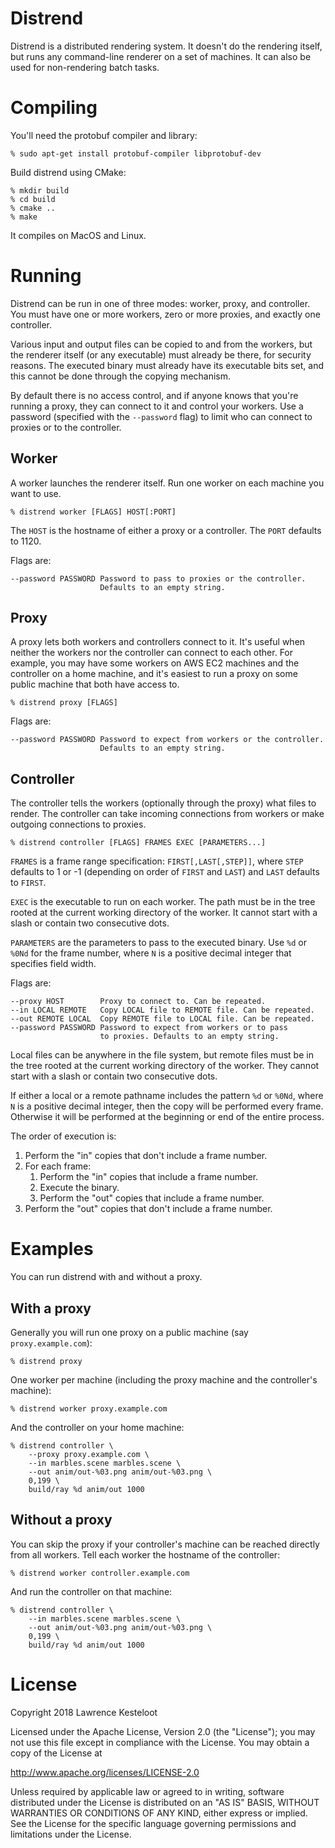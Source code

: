 # Distrend

Distrend is a distributed rendering system. It doesn't do the rendering itself,
but runs any command-line renderer on a set of machines. It can also be used
for non-rendering batch tasks.

# Compiling

You'll need the protobuf compiler and library:

    % sudo apt-get install protobuf-compiler libprotobuf-dev

Build distrend using CMake:

    % mkdir build
    % cd build
    % cmake ..
    % make

It compiles on MacOS and Linux.

# Running

Distrend can be run in one of three modes: worker, proxy, and controller.
You must have one or more workers, zero or more proxies, and exactly
one controller.

Various input and output files can be copied to and from the workers,
but the renderer itself (or any executable) must already be there,
for security reasons. The executed binary must already have its
executable bits set, and this cannot be done through the copying
mechanism.

By default there is no access control, and if anyone knows that you're
running a proxy, they can connect to it and control your workers.
Use a password (specified with the `--password` flag) to limit who
can connect to proxies or to the controller.

## Worker

A worker launches the renderer itself. Run one worker on each machine
you want to use.

    % distrend worker [FLAGS] HOST[:PORT]

The `HOST` is the hostname of either a proxy or a controller.
The `PORT` defaults to 1120.

Flags are:

    --password PASSWORD Password to pass to proxies or the controller.
                        Defaults to an empty string.

## Proxy

A proxy lets both workers and controllers connect to it. It's useful
when neither the workers nor the controller can connect to each other.
For example, you may have some workers on AWS EC2 machines and the
controller on a home machine, and it's easiest to run a proxy on
some public machine that both have access to.

    % distrend proxy [FLAGS]

Flags are:

    --password PASSWORD Password to expect from workers or the controller.
                        Defaults to an empty string.

## Controller

The controller tells the workers (optionally through the proxy) what
files to render. The controller can take incoming connections from
workers or make outgoing connections to proxies.

    % distrend controller [FLAGS] FRAMES EXEC [PARAMETERS...]

`FRAMES` is a frame range specification: `FIRST[,LAST[,STEP]]`,
where `STEP` defaults to 1 or -1 (depending on order of `FIRST` and
`LAST`) and `LAST` defaults to `FIRST`.

`EXEC` is the executable to run on each worker. The path must be
in the tree rooted at the current working directory of the worker. It
cannot start with a slash or contain two consecutive dots.

`PARAMETERS` are the parameters to pass to the executed binary.
Use `%d` or `%0Nd` for the frame number, where `N` is
a positive decimal integer that specifies field width.

Flags are:

    --proxy HOST        Proxy to connect to. Can be repeated.
    --in LOCAL REMOTE   Copy LOCAL file to REMOTE file. Can be repeated.
    --out REMOTE LOCAL  Copy REMOTE file to LOCAL file. Can be repeated.
    --password PASSWORD Password to expect from workers or to pass
                        to proxies. Defaults to an empty string.

Local files can be anywhere in the file system, but remote files must be
in the tree rooted at the current working directory of the worker. They
cannot start with a slash or contain two consecutive dots.

If either a local or a remote pathname includes the pattern `%d` or `%0Nd`,
where `N` is a positive decimal integer, then the copy will be performed every
frame. Otherwise it will be performed at the beginning or end of the entire
process.

The order of execution is:

1. Perform the "in" copies that don't include a frame number.
2. For each frame:
   1. Perform the "in" copies that include a frame number.
   2. Execute the binary.
   3. Perform the "out" copies that include a frame number.
3. Perform the "out" copies that don't include a frame number.

# Examples

You can run distrend with and without a proxy.

## With a proxy

Generally you will run one proxy on a public machine (say `proxy.example.com`):

    % distrend proxy

One worker per machine (including the proxy machine and the
controller's machine):

    % distrend worker proxy.example.com

And the controller on your home machine:

    % distrend controller \
        --proxy proxy.example.com \
        --in marbles.scene marbles.scene \
        --out anim/out-%03.png anim/out-%03.png \
        0,199 \
        build/ray %d anim/out 1000

## Without a proxy

You can skip the proxy if your controller's machine can be
reached directly from all workers. Tell each worker
the hostname of the controller:

    % distrend worker controller.example.com

And run the controller on that machine:

    % distrend controller \
        --in marbles.scene marbles.scene \
        --out anim/out-%03.png anim/out-%03.png \
        0,199 \
        build/ray %d anim/out 1000

# License

Copyright 2018 Lawrence Kesteloot

Licensed under the Apache License, Version 2.0 (the "License");
you may not use this file except in compliance with the License.
You may obtain a copy of the License at

   http://www.apache.org/licenses/LICENSE-2.0

Unless required by applicable law or agreed to in writing, software
distributed under the License is distributed on an "AS IS" BASIS,
WITHOUT WARRANTIES OR CONDITIONS OF ANY KIND, either express or implied.
See the License for the specific language governing permissions and
limitations under the License.
